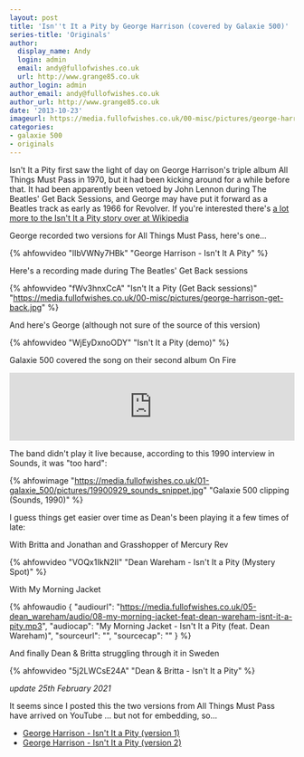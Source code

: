 ```yaml
---
layout: post
title: 'Isn''t It a Pity by George Harrison (covered by Galaxie 500)'
series-title: 'Originals'
author:
  display_name: Andy
  login: admin
  email: andy@fullofwishes.co.uk
  url: http://www.grange85.co.uk
author_login: admin
author_email: andy@fullofwishes.co.uk
author_url: http://www.grange85.co.uk
date: '2013-10-23'
imageurl: https://media.fullofwishes.co.uk/00-misc/pictures/george-harrison-get-back.jpg
categories:
- galaxie 500
- originals
---
```

Isn't It a Pity first saw the light of day on George Harrison's triple album All Things Must Pass in 1970, but it had been kicking around for a while before that. It had been apparently been vetoed by John Lennon during The Beatles' Get Back Sessions, and George may have put it forward as a Beatles track as early as 1966 for Revolver. If you're interested there's [a lot more to the Isn't It a Pity story over at Wikipedia](http://en.wikipedia.org/wiki/Isn%27t_It_a_Pity)

George recorded two versions for All Things Must Pass, here's one...

{% ahfowvideo "lIbVWNy7HBk" "George Harrison - Isn't It A Pity" %}

Here's a recording made during The Beatles' Get Back sessions

{% ahfowvideo "fWv3hnxCcA" "Isn't It a Pity (Get Back sessions)" "https://media.fullofwishes.co.uk/00-misc/pictures/george-harrison-get-back.jpg" %}

And here's George (although not sure of the source of this version)

{% ahfowvideo "WjEyDxnoODY" "Isn't It a Pity (demo)" %}

Galaxie 500 covered the song on their second album On Fire

<iframe class="bandcamp" style="border: 0; width: 100%; height: 120px;" src="https://bandcamp.com/EmbeddedPlayer/album=158016030/size=medium/bgcol=ffffff/linkcol=0687f5/t=10/transparent=true/" seamless><a href="http://galaxie500.bandcamp.com/album/on-fire">On Fire by Galaxie 500</a></iframe>

The band didn't play it live because, according to this 1990 interview in Sounds, it was "too hard":

{% ahfowimage "https://media.fullofwishes.co.uk/01-galaxie_500/pictures/19900929_sounds_snippet.jpg" "Galaxie 500 clipping (Sounds, 1990)" %}

I guess things get easier over time as Dean's been playing it a few times of late:

With Britta and Jonathan and Grasshopper of Mercury Rev

{% ahfowvideo "VOQx1IkN2II" "Dean Wareham - Isn't It a Pity (Mystery Spot)" %}

With My Morning Jacket

{% ahfowaudio {
"audiourl": "https://media.fullofwishes.co.uk/05-dean_wareham/audio/08-my-morning-jacket-feat-dean-wareham-isnt-it-a-pity.mp3",
"audiocap": "My Morning Jacket - Isn't It a Pity (feat. Dean Wareham)",
"sourceurl": "",
"sourcecap": ""
} %}

And finally Dean & Britta struggling through it in Sweden

{% ahfowvideo "5j2LWCsE24A" "Dean & Britta - Isn't It a Pity" %}

_update 25th February 2021_

It seems since I posted this the two versions from All Things Must Pass have arrived on YouTube ... 
but not for embedding, so...

 - [George Harrison - Isn't It a Pity (version 1)](https://www.youtube.com/watch?v=lIbVWNy7HBk)
 - [George Harrison - Isn't It a Pity (version 2)](https://www.youtube.com/watch?v=bHV2CY5LOSQ)

